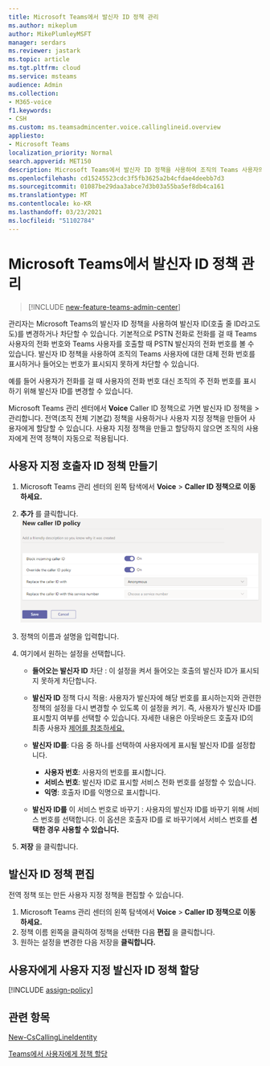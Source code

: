 ```yaml
---
title: Microsoft Teams에서 발신자 ID 정책 관리
ms.author: mikeplum
author: MikePlumleyMSFT
manager: serdars
ms.reviewer: jastark
ms.topic: article
ms.tgt.pltfrm: cloud
ms.service: msteams
audience: Admin
ms.collection:
- M365-voice
f1.keywords:
- CSH
ms.custom: ms.teamsadmincenter.voice.callinglineid.overview
appliesto:
- Microsoft Teams
localization_priority: Normal
search.appverid: MET150
description: Microsoft Teams에서 발신자 ID 정책을 사용하여 조직의 Teams 사용자의 발신자 ID를 변경하거나 차단하는 방법을 알아보습니다.
ms.openlocfilehash: cd15245523cdc3f5fb3625a2b4cfdae4deebb7d3
ms.sourcegitcommit: 01087be29daa3abce7d3b03a55ba5ef8db4ca161
ms.translationtype: MT
ms.contentlocale: ko-KR
ms.lasthandoff: 03/23/2021
ms.locfileid: "51102784"
---
```

# <a name="manage-caller-id-policies-in-microsoft-teams"></a>Microsoft Teams에서 발신자 ID 정책 관리

>[!INCLUDE [new-feature-teams-admin-center](includes/new-feature-teams-admin-center.md)]

관리자는 Microsoft Teams의 발신자 ID 정책을 사용하여 발신자 ID(호출 줄 ID라고도도)를 변경하거나 차단할 수 있습니다. 기본적으로 PSTN 전화로 전화를 걸 때 Teams 사용자의 전화 번호와 Teams 사용자를 호출할 때 PSTN 발신자의 전화 번호를 볼 수 있습니다. 발신자 ID 정책을 사용하여 조직의 Teams 사용자에 대한 대체 전화 번호를 표시하거나 들어오는 번호가 표시되지 못하게 차단할 수 있습니다.

예를 들어 사용자가 전화를 걸 때 사용자의 전화 번호 대신 조직의 주 전화 번호를 표시하기 위해 발신자 ID를 변경할 수 있습니다.

Microsoft Teams 관리 센터에서 **Voice** Caller ID 정책으로 가면 발신자 ID 정책을  >   관리합니다. 전역(조직 전체 기본값) 정책을 사용하거나 사용자 지정 정책을 만들어 사용자에게 할당할 수 있습니다. 사용자 지정 정책을 만들고 할당하지 않으면 조직의 사용자에게 전역 정책이 자동으로 적용됩니다.

## <a name="create-a-custom-caller-id-policy"></a>사용자 지정 호출자 ID 정책 만들기

1. Microsoft Teams 관리 센터의 왼쪽 탐색에서 **Voice**  >  **Caller ID 정책으로 이동하세요.**
2. **추가** 를 클릭합니다. <br>
![관리 센터의 새 발신자 ID 정책 페이지의 스크린샷](media/caller-id-policies-add-policy.png)
3. 정책의 이름과 설명을 입력합니다.
4. 여기에서 원하는 설정을 선택합니다.

    - **들어오는 발신자 ID** 차단 : 이 설정을 켜서 들어오는 호출의 발신자 ID가 표시되지 못하게 차단합니다.
    - **발신자 ID** 정책 다시 적용: 사용자가 발신자에 해당 번호를 표시하는지와 관련한 정책의 설정을 다시 변경할 수 있도록 이 설정을 켜기. 즉, 사용자가 발신자 ID를 표시할지 여부를 선택할 수 있습니다. 자세한 내용은 아웃바운드 호출자 ID의 최종 사용자 [제어를 참조하세요.](./how-can-caller-id-be-used-in-your-organization.md#end-user-control-of-outbound-caller-id)
    - **발신자 ID를**: 다음 중 하나를 선택하여 사용자에게 표시될 발신자 ID를 설정합니다.

        - **사용자 번호**: 사용자의 번호를 표시합니다. 
        - **서비스 번호**: 발신자 ID로 표시할 서비스 전화 번호를 설정할 수 있습니다.
        - **익명**: 호출자 ID를 익명으로 표시합니다.

    - **발신자 ID를** 이 서비스 번호로 바꾸기 : 사용자의 발신자 ID를 바꾸기 위해 서비스 번호를 선택합니다. 이 옵션은 호출자  ID를 로 바꾸기에서 서비스 번호를 **선택한 경우 사용할 수 있습니다.**

5. **저장** 을 클릭합니다.

## <a name="edit-a-caller-id-policy"></a>발신자 ID 정책 편집

전역 정책 또는 만든 사용자 지정 정책을 편집할 수 있습니다. 

1. Microsoft Teams 관리 센터의 왼쪽 탐색에서 **Voice**  >  **Caller ID 정책으로 이동하세요.**
2. 정책 이름 왼쪽을 클릭하여 정책을 선택한 다음 **편집** 을 클릭합니다.
3. 원하는 설정을 변경한 다음 저장을 **클릭합니다.**

## <a name="assign-a-custom-caller-id-policy-to-users"></a>사용자에게 사용자 지정 발신자 ID 정책 할당

[!INCLUDE [assign-policy](includes/assign-policy.md)]

## <a name="related-topics"></a>관련 항목

[New-CsCallingLineIdentity](/powershell/module/skype/new-cscallinglineidentity?view=skype-ps)

[Teams에서 사용자에게 정책 할당](assign-policies.md)